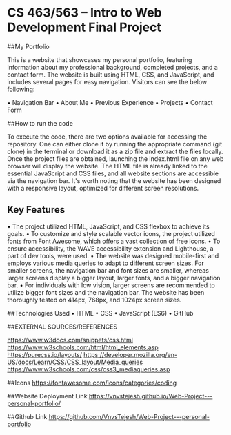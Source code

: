 # CS 463/563 – Intro to Web Development Final Project
##My Portfolio 

This is a website that showcases my personal portfolio, featuring information about my professional background, completed projects, and a contact form. The website is built using HTML, CSS, and JavaScript, and includes several pages for easy navigation. Visitors can see the below following:

•	Navigation Bar
•	About Me
•	Previous Experience
•	Projects
•	Contact Form

##How to run the code

To execute the code, there are two options available for accessing the repository. One can either clone it by running the appropriate command (git clone) in the terminal or download it as a zip file and extract the files locally. Once the project files are obtained, launching the index.html file on any web browser will display the website. The HTML file is already linked to the essential JavaScript and CSS files, and all website sections are accessible via the navigation bar. It's worth noting that the website has been designed with a responsive layout, optimized for different screen resolutions. 

## Key Features

•	The project utilized HTML, JavaScript, and CSS flexbox to achieve its goals. 
•	To customize and style scalable vector icons, the project utilized fonts from Font Awesome, which offers a vast collection of free icons. 
•	To ensure accessibility, the WAVE accessibility extension and Lighthouse, a part of dev tools, were used. 
•	The website was designed mobile-first and employs various media queries to adapt to different screen sizes. For smaller screens, the navigation bar and font sizes are smaller, whereas larger screens display a bigger layout, larger fonts, and a bigger navigation bar. 
•	For individuals with low vision, larger screens are recommended to utilize bigger font sizes and the navigation bar. The website has been thoroughly tested on 414px, 768px, and 1024px screen sizes.

##Technologies Used
•	HTML
•	CSS
•	JavaScript (ES6)
•	GitHub

##EXTERNAL SOURCES/REFERENCES

https://www.w3docs.com/snippets/css.html 
https://www.w3schools.com/html/html_elements.asp 
https://purecss.io/layouts/ 
https://developer.mozilla.org/en-US/docs/Learn/CSS/CSS_layout/Media_queries 
https://www.w3schools.com/css/css3_mediaqueries.asp 

##Icons
https://fontawesome.com/icons/categories/coding

##Website Deployment Link
https://vnvstejesh.github.io/Web-Project---personal-portfolio/

##Github Link
https://github.com/VnvsTejesh/Web-Project---personal-portfolio 






